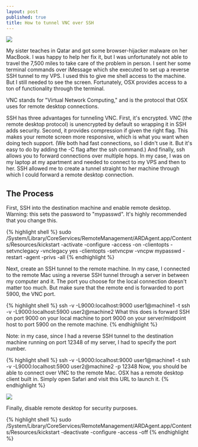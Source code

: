 ```yaml
---
layout: post
published: true
title: How to tunnel VNC over SSH
---
```

![]({{site.cdn_path}}/2014/11/08/vnc.jpg)

My sister teaches in Qatar and got some browser-hijacker malware on her MacBook. I was happy to help her fix it, but I was unfortunately not able to travel the 7,500 miles to take care of the problem in person. I sent her some terminal commands over iMessage which she executed to set up a reverse SSH tunnel to my VPS. I used this to give me shell access to the machine. But I still needed to see the screen. Fortunately, OSX provides access to a ton of functionality through the terminal.

VNC stands for "Virtual Network Computing," and is the protocol that OSX uses for remote desktop connections.

SSH has three advantages for tunneling VNC. First, it's encrypted. VNC (the remote desktop protocol) is unencrypted by default so wrapping it in SSH adds security. Second, it provides compression if given the right flag. This makes your remote screen more responsive, which is what you want when doing tech support. (We both had fast connections, so I didn't use it. But it's easy to do by adding the -C flag after the ssh command.) And finally, ssh allows you to forward connections over multiple hops. In my case, I was on my laptop at my apartment and needed to connect to my VPS and then to her. SSH allowed me to create a tunnel straight to her machine through which I could forward a remote desktop connection.

## The Process

First, SSH into the destination machine and enable remote desktop. Warning: this sets the password to "mypasswd". It's highly recommended that you change this.

{% highlight shell %}
sudo /System/Library/CoreServices/RemoteManagement/ARDAgent.app/Contents/Resources/kickstart -activate -configure -access -on -clientopts -setvnclegacy -vnclegacy yes -clientopts -setvncpw -vncpw mypasswd -restart -agent -privs -all
{% endhighlight %}

Next, create an SSH tunnel to the remote machine. In my case, I connected to the remote Mac using a reverse SSH tunnel through a server in between my computer and it. The port you choose for the local connection doesn't matter too much. But make sure that the remote end is forwarded to port 5900, the VNC port.

{% highlight shell %}
ssh -v -L9000:localhost:9000 user1@machine1 -t ssh -v -L9000:localhost:5900 user2@machine2
What this does is forward SSH on port 9000 on your local machine to port 9000 on your server/midpoint host to port 5900 on the remote machine.
{% endhighlight %}

Note: in my case, since I had a reverse SSH tunnel to the destination machine running on port 12348 of my server, I had to specify the port number.

{% highlight shell %}
ssh -v -L9000:localhost:9000 user1@machine1 -t ssh -v -L9000:localhost:5900 user2@machine2 -p 12348
Now, you should be able to connect over VNC to the remote Mac. OSX has a remote desktop client built in. Simply open Safari and visit this URL to launch it.
{% endhighlight %}

![]({{site.cdn_path}}/2014/11/08/vnc2.jpg)

Finally, disable remote desktop for security purposes.

{% highlight shell %}
sudo /System/Library/CoreServices/RemoteManagement/ARDAgent.app/Contents/Resources/kickstart -deactivate -configure -access -off
{% endhighlight %}
